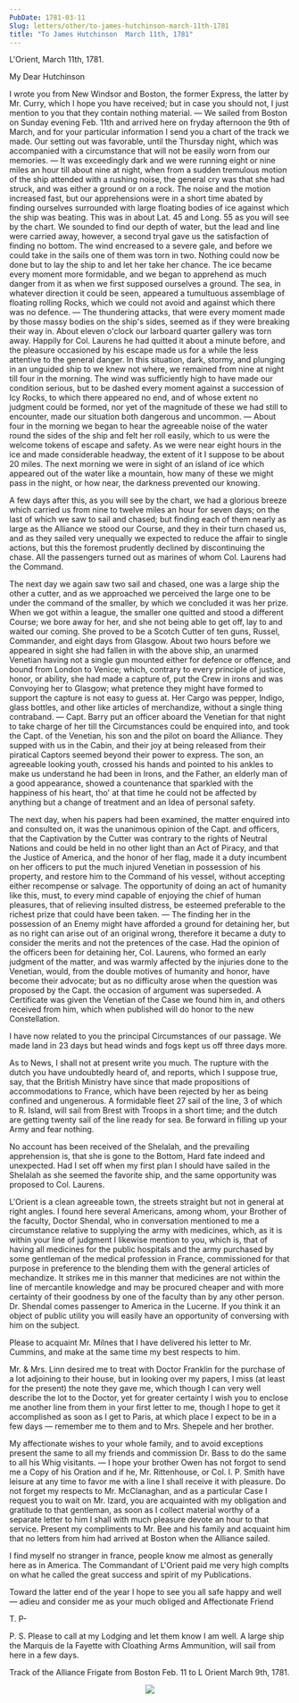 ```yaml
---
PubDate: 1781-03-11
Slug: letters/other/to-james-hutchinson-march-11th-1781
title: "To James Hutchinson  March 11th, 1781"
---
```



   L'Orient, March 11th, 1781.

   My Dear Hutchinson

   I wrote you from New Windsor and Boston, the former Express, the latter by
   Mr. Curry, which I hope you have received; but in case you should not, I
   just mention to you that they contain nothing material. &mdash; We sailed from
   Boston on Sunday evening Feb. 11th and arrived here on fryday afternoon
   the 9th of March, and for your particular information I send you a chart
   of the track we made. Our setting out was favorable, until the Thursday
   night, which was accompanied with a circumstance that will not be easily
   worn from our memories. &mdash; It was exceedingly dark and we were running eight
   or nine miles an hour till about nine at night, when from a sudden
   tremulous motion of the ship attended with a rushing noise, the general
   cry was that she had struck, and was either a ground or on a rock. The
   noise and the motion increased fast, but our apprehensions were in a short
   time abated by finding ourselves surrounded with large floating bodies of
   ice against which the ship was beating. This was in about Lat. 45 and
   Long. 55 as you will see by the chart. We sounded to find our depth of
   water, but the lead and line were carried away, however, a second tryal
   gave us the satisfaction of finding no bottom. The wind encreased to a
   severe gale, and before we could take in the sails one of them was torn in
   two. Nothing could now be done but to lay the ship to and let her take her
   chance. The ice became every moment more formidable, and we began to
   apprehend as much danger from it as when we first supposed ourselves a
   ground. The sea, in whatever direction it could be seen, appeared a
   tumultuous assemblage of floating rolling Rocks, which we could not avoid
   and against which there was no defence. &mdash; The thundering attacks, that were
   every moment made by those massy bodies on the ship's sides, seemed as if
   they were breaking their way in. About eleven o'clock our larboard quarter
   gallery was torn away. Happily for Col. Laurens he had quitted it about a
   minute before, and the pleasure occasioned by his escape made us for a
   while the less attentive to the general danger. In this situation, dark,
   stormy, and plunging in an unguided ship to we knew not where, we remained
   from nine at night till four in the morning. The wind was sufficiently
   high to have made our condition serious, but to be dashed every moment
   against a succession of Icy Rocks, to which there appeared no end, and of
   whose extent no judgment could be formed, nor yet of the magnitude of
   these we had still to encounter, made our situation both dangerous and
   uncommon. &mdash; About four in the morning we began to hear the agreeable noise
   of the water round the sides of the ship and felt her roll easily, which
   to us were the welcome tokens of escape and safety. As we were near eight
   hours in the ice and made considerable headway, the extent of it I suppose
   to be about 20 miles. The next morning we were in sight of an island of
   ice which appeared out of the water like a mountain, how many of these we
   might pass in the night, or how near, the darkness prevented our knowing.

   A few days after this, as you will see by the chart, we had a glorious
   breeze which carried us from nine to twelve miles an hour for seven days;
   on the last of which we saw to sail and chased; but finding each of them
   nearly as large as the Alliance we stood our Course, and they in their
   turn chased us, and as they sailed very unequally we expected to reduce
   the affair to single actions, but this the foremost prudently declined by
   discontinuing the chase. All the passengers turned out as marines of whom
   Col. Laurens had the Command.

   The next day we again saw two sail and chased, one was a large ship the
   other a cutter, and as we approached we perceived the large one to be
   under the command of the smaller, by which we concluded it was her prize.
   When we got within a league, the smaller one quitted and stood a different
   Course; we bore away for her, and she not being able to get off, lay to
   and waited our coming. She proved to be a Scotch Cutter of ten guns,
   Russel, Commander, and eight days from Glasgow. About two hours before we
   appeared in sight she had fallen in with the above ship, an unarmed
   Venetian having not a single gun mounted either for defence or offence,
   and bound from London to Venice; which, contrary to every principle of
   justice, honor, or ability, she had made a capture of, put the Crew in
   irons and was Convoying her to Glasgow; what pretence they might have
   formed to support the capture is not easy to guess at. Her Cargo was
   pepper, Indigo, glass bottles, and other like articles of merchandize,
   without a single thing contraband. &mdash; Capt. Barry put an officer aboard the
   Venetian for that night to take charge of her till the Circumstances could
   be enquired into, and took the Capt. of the Venetian, his son and the
   pilot on board the Alliance. They supped with us in the Cabin, and their
   joy at being released from their piratical Captors seemed beyond their
   power to express. The son, an agreeable looking youth, crossed his hands
   and pointed to his ankles to make us understand he had been in Irons, and
   the Father, an elderly man of a good appearance, showed a countenance that
   sparkled with the happiness of his heart, tho' at that time he could not
   be affected by anything but a change of treatment and an Idea of personal
   safety.

   The next day, when his papers had been examined, the matter enquired into
   and consulted on, it was the unanimous opinion of the Capt. and
   officers, that the Captivation by the Cutter was contrary to the rights of
   Neutral Nations and could be held in no other light than an Act of Piracy,
   and that the Justice of America, and the honor of her flag, made it a duty
   incumbent on her officers to put the much injured Venetian in possession
   of his property, and restore him to the Command of his vessel, without
   accepting either recompense or salvage. The opportunity of doing an act of
   humanity like this, must, to every mind capable of enjoying the chief of
   human pleasures, that of relieving insulted distress, be esteemed
   preferable to the richest prize that could have been taken. &mdash; The finding
   her in the possession of an Enemy might have afforded a ground for
   detaining her, but as no right can arise out of an original wrong,
   therefore it became a duty to consider the merits and not the pretences of
   the case. Had the opinion of the officers been for detaining her, Col.
   Laurens, who formed an early judgment of the matter, and was warmly
   affected by the injuries done to the Venetian, would, from the double
   motives of humanity and honor, have become their advocate; but as no
   difficulty arose when the question was proposed by the Capt. the
   occasion of argument was superseded. A Certificate was given the Venetian
   of the Case we found him in, and others received from him, which when
   published will do honor to the new Constellation.

   I have now related to you the principal Circumstances of our passage. We
   made land in 23 days but head winds and fogs kept us off three days more.

   As to News, I shall not at present write you much. The rupture with the
   dutch you have undoubtedly heard of, and reports, which I suppose true,
   say, that the British Ministry have since that made propositions of
   accommodations to France, which have been rejected by her as being
   confined and ungenerous. A formidable fleet 27 sail of the line, 3 of
   which to R. Island, will sail from Brest with Troops in a short time;
   and the dutch are getting twenty sail of the line ready for sea. Be
   forward in filling up your Army and fear nothing.

   No account has been received of the Shelalah, and the prevailing
   apprehension is, that she is gone to the Bottom, Hard fate indeed and
   unexpected. Had I set off when my first plan I should have sailed in the
   Shelalah as she seemed the favorite ship, and the same opportunity was
   proposed to Col. Laurens.

   L'Orient is a clean agreeable town, the streets straight but not in
   general at right angles. I found here several Americans, among whom, your
   Brother of the faculty, Doctor Shendal, who in conversation mentioned to
   me a circumstance relative to supplying the army with medicines, which, as
   it is within your line of judgment I likewise mention to you, which is,
   that of having all medicines for the public hospitals and the army
   purchased by some gentleman of the medical profession in France,
   commissioned for that purpose in preference to the blending them with the
   general articles of mechandize. It strikes me in this manner that
   medicines are not within the line of mercantile knowledge and may be
   procured cheaper and with more certainty of their goodness by one of the
   faculty than by any other person. Dr. Shendal comes passenger to America
   in the Lucerne. If you think it an object of public utility you will
   easily have an opportunity of conversing with him on the subject.

   Please to acquaint Mr. Milnes that I have delivered his letter to Mr.
   Cummins, and make at the same time my best respects to him.

   Mr. & Mrs. Linn desired me to treat with Doctor Franklin for the
   purchase of a lot adjoining to their house, but in looking over my papers,
   I miss (at least for the present) the note they gave me, which though I
   can very well describe the lot to the Doctor, yet for greater certainty I
   wish you to enclose me another line from them in your first letter to me,
   though I hope to get it accomplished as soon as I get to Paris, at which
   place I expect to be in a few days &mdash; remember me to them and to Mrs.
   Shepele and her brother.

   My affectionate wishes to your whole family, and to avoid exceptions
   present the same to all my friends and commission Dr. Bass to do the same
   to all his Whig visitants. &mdash; I hope your brother Owen has not forgot to send
   me a Copy of his Oration and if he, Mr. Rittenhouse, or Col. I. P. Smith
   have leisure at any time to favor me with a line I shall receive it with
   pleasure. Do not forget my respects to Mr. McClanaghan, and as a
   particular Case I request you to wait on Mr. Izard, you are acquainted
   with my obligation and gratitude to that gentleman, as soon as I collect
   material worthy of a separate letter to him I shall with much pleasure
   devote an hour to that service. Present my compliments to Mr. Bee and his
   family and acquaint him that no letters from him had arrived at Boston
   when the Alliance sailed.

   I find myself no stranger in france, people know me almost as generally
   here as in America. The Commandant of L'Orient paid me very high
   complts on what he called the great success and spirit of my
   Publications.

   Toward the latter end of the year I hope to see you all safe happy and
   well &mdash; adieu and consider me as your much obliged and Affectionate Friend

   T. P-

   P. S. Please to call at my Lodging and let them know I am well. A large
   ship the Marquis de la Fayette with Cloathing Arms Ammunition, will sail
   from here in a few days.

   Track of the Alliance Frigate from Boston Feb. 11 to L Orient March 9th, 1781.

<center><img src="/images/to-james-hutchinson-march-11th-1781-map.png"></center>



